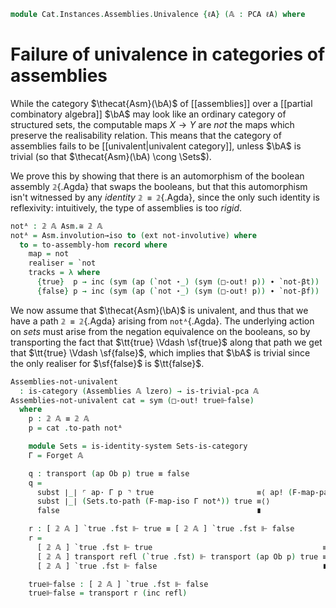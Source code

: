 <!--
```agda
open import Cat.Instances.Assemblies
open import Cat.Instances.Sets
open import Cat.Functor.Base
open import Cat.Prelude

open import Data.Partial.Total
open import Data.Partial.Base
open import Data.Bool.Base

open import Realisability.PCA.Trivial
open import Realisability.PCA

import Realisability.Data.Bool
import Realisability.PCA.Sugar
```
-->

```agda
module Cat.Instances.Assemblies.Univalence {ℓA} (𝔸 : PCA ℓA) where
```

<!--
```agda
open Realisability.Data.Bool 𝔸
open Realisability.PCA.Sugar 𝔸
```
-->

# Failure of univalence in categories of assemblies

While the category $\thecat{Asm}(\bA)$ of [[assemblies]] over a
[[partial combinatory algebra]] $\bA$ may look like an ordinary category
of structured sets, the computable maps $X \to Y$ are *not* the maps
which preserve the realisability relation. This means that the category
of assemblies fails to be [[univalent|univalent category]], unless $\bA$
is trivial (so that $\thecat{Asm}(\bA) \cong \Sets$).

We prove this by showing that there is an automorphism of the boolean
assembly `𝟚`{.Agda} that swaps the booleans, but that this automorphism
isn't witnessed by any *identity* `𝟚 ≡ 𝟚`{.Agda}, since the only such
identity is reflexivity: intuitively, the type of assemblies is too
*rigid*.

```agda
notᴬ : 𝟚 𝔸 Asm.≅ 𝟚 𝔸
notᴬ = Asm.involution→iso to (ext not-involutive) where
  to = to-assembly-hom record where
    map = not
    realiser = `not
    tracks = λ where
      {true}  p → inc (sym (ap (`not ⋆_) (sym (□-out! p)) ∙ `not-βt))
      {false} p → inc (sym (ap (`not ⋆_) (sym (□-out! p)) ∙ `not-βf))
```

We now assume that $\thecat{Asm}(\bA)$ is univalent, and thus that we
have a path `𝟚 ≡ 𝟚`{.Agda} arising from `notᴬ`{.Agda}. The underlying
action on *sets* must arise from the negation equivalence on the booleans,
so by transporting the fact that $\tt{true} \Vdash \sf{true}$ along that
path we get that $\tt{true} \Vdash \sf{false}$, which implies that $\bA$
is trivial since the only realiser for $\sf{false}$ is $\tt{false}$.

```agda
Assemblies-not-univalent
  : is-category (Assemblies 𝔸 lzero) → is-trivial-pca 𝔸
Assemblies-not-univalent cat = sym (□-out! true⊩false)
  where
    p : 𝟚 𝔸 ≡ 𝟚 𝔸
    p = cat .to-path notᴬ

    module Sets = is-identity-system Sets-is-category
    Γ = Forget 𝔸

    q : transport (ap Ob p) true ≡ false
    q =
      subst ∣_∣ ⌜ ap· Γ p ⌝ true                       ≡⟨ ap! (F-map-path Γ cat Sets-is-category notᴬ) ⟩
      subst ∣_∣ (Sets.to-path (F-map-iso Γ notᴬ)) true ≡⟨⟩
      false                                            ∎

    r : [ 𝟚 𝔸 ] `true .fst ⊩ true ≡ [ 𝟚 𝔸 ] `true .fst ⊩ false
    r =
      [ 𝟚 𝔸 ] `true .fst ⊩ true                                      ≡⟨ ap (λ r → `true .fst ∈ r true) (from-pathp⁻ (ap realisers p)) ⟩
      [ 𝟚 𝔸 ] transport refl (`true .fst) ⊩ transport (ap Ob p) true ≡⟨ ap₂ ([ 𝟚 𝔸 ]_⊩_) (transport-refl _) q ⟩
      [ 𝟚 𝔸 ] `true .fst ⊩ false                                     ∎

    true⊩false : [ 𝟚 𝔸 ] `true .fst ⊩ false
    true⊩false = transport r (inc refl)
```
